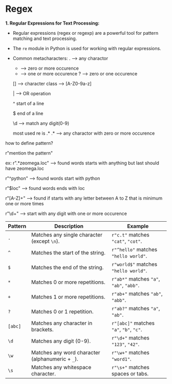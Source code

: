 # Regex

**1. Regular Expressions for Text Processing:**

- Regular expressions (regex or regexp) are a powerful tool for pattern matching and text processing.
- The `re` module in Python is used for working with regular expressions.
- Common metacharacters:
    . --> any charactor 
    * --> zero or more occurence
    + --> one or more occurence
    ? --> zero or one occurence
    
    [] --> character class --> [A-Z0-9a-z] 
    
    | --> OR operation
    
    ^ start of a line
    
    $ end of a line

    \d --> match any digit(0-9)
    
    most used re is .*
    .*  --> any charactor  with zero or more occurence 


how to define pattern?

r"mention the pattern"

ex: r".*zeomega.loc"   --> found words starts with anything but last should have  zeomega.loc

   r"^python"  -->  found words start with python 

   r"$loc"  --> found words ends with  loc

   r"[A-Z]+" --> found if starts with any letter between A to Z that is minimum one or more times
  
   r"\d+"  --> start with any digit with one or more occurence   


| **Pattern**           | **Description**                        | **Example**                     |
|-----------------------|----------------------------------------|---------------------------------|
| `.`                   | Matches any single character (except `\n`). | `r"c.t"` matches `"cat"`, `"cot"`. |
| `^`                   | Matches the start of the string.       | `r"^hello"` matches `"hello world"`. |
| `$`                   | Matches the end of the string.         | `r"world$"` matches `"hello world"`. |
| `*`                   | Matches 0 or more repetitions.         | `r"ab*"` matches `"a"`, `"ab"`, `"abb"`. |
| `+`                   | Matches 1 or more repetitions.         | `r"ab+"` matches `"ab"`, `"abb"`. |
| `?`                   | Matches 0 or 1 repetition.             | `r"ab?"` matches `"a"`, `"ab"`. |
| `[abc]`               | Matches any character in brackets.     | `r"[abc]"` matches `"a"`, `"b"`, `"c"`. |
| `\d`                  | Matches any digit (0-9).               | `r"\d+"` matches `"123"`, `"42"`. |
| `\w`                  | Matches any word character (alphanumeric + `_`). | `r"\w+"` matches `"word1"`. |
| `\s`                  | Matches any whitespace character.      | `r"\s+"` matches spaces or tabs. |
